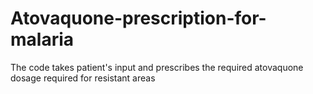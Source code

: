 # Atovaquone-prescription-for-malaria
The code takes patient's input and prescribes the required atovaquone dosage required for resistant areas
